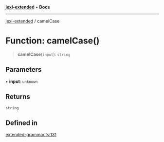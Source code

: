 [**jexl-extended**](../README.md) • **Docs**

***

[jexl-extended](../README.md) / camelCase

# Function: camelCase()

> **camelCase**(`input`): `string`

## Parameters

• **input**: `unknown`

## Returns

`string`

## Defined in

[extended-grammar.ts:131](https://github.com/nikoraes/jexl-extended/blob/0f5e836bd796a7ceb7bc07f325b2ca770e2551a1/src/extended-grammar.ts#L131)
